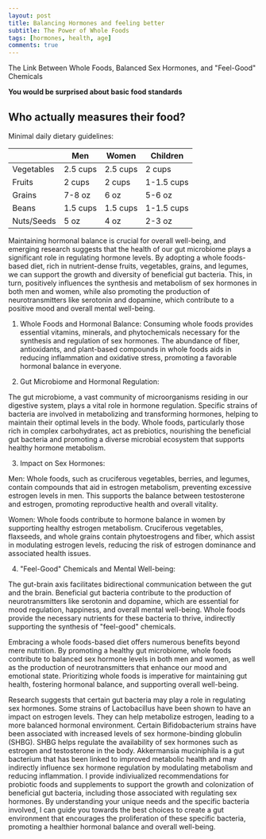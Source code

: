 ```yaml
---
layout: post
title: Balancing Hormones and feeling better
subtitle: The Power of Whole Foods
tags: [hormones, health, age]
comments: true
---
```


The Link Between Whole Foods, Balanced Sex Hormones, and "Feel-Good" Chemicals

**You would be surprised about basic food standards**

## Who actually measures their food?

Minimal daily dietary guidelines:

|            | Men      | Women    | Children |
|------------|----------|----------|----------|
| Vegetables | 2.5 cups | 2.5 cups | 2 cups    |
| Fruits     | 2 cups   | 2 cups   | 1-1.5 cups|
| Grains     | 7-8 oz   | 6 oz     | 5-6 oz    |
| Beans      | 1.5 cups | 1.5 cups | 1-1.5 cups|
| Nuts/Seeds | 5 oz     | 4 oz     | 2-3 oz    |


Maintaining hormonal balance is crucial for overall well-being, and emerging research suggests that the health of our gut microbiome plays a significant role in regulating hormone levels. By adopting a whole foods-based diet, rich in nutrient-dense fruits, vegetables, grains, and legumes, we can support the growth and diversity of beneficial gut bacteria. This, in turn, positively influences the synthesis and metabolism of sex hormones in both men and women, while also promoting the production of neurotransmitters like serotonin and dopamine, which contribute to a positive mood and overall mental well-being.

1. Whole Foods and Hormonal Balance:
Consuming whole foods provides essential vitamins, minerals, and phytochemicals necessary for the synthesis and regulation of sex hormones. The abundance of fiber, antioxidants, and plant-based compounds in whole foods aids in reducing inflammation and oxidative stress, promoting a favorable hormonal balance in everyone.

2. Gut Microbiome and Hormonal Regulation:

The gut microbiome, a vast community of microorganisms residing in our digestive system, plays a vital role in hormone regulation. Specific strains of bacteria are involved in metabolizing and transforming hormones, helping to maintain their optimal levels in the body. Whole foods, particularly those rich in complex carbohydrates, act as prebiotics, nourishing the beneficial gut bacteria and promoting a diverse microbial ecosystem that supports healthy hormone metabolism.

3. Impact on Sex Hormones:

Men: Whole foods, such as cruciferous vegetables, berries, and legumes, contain compounds that aid in estrogen metabolism, preventing excessive estrogen levels in men. This supports the balance between testosterone and estrogen, promoting reproductive health and overall vitality.

Women: Whole foods contribute to hormone balance in women by supporting healthy estrogen metabolism. Cruciferous vegetables, flaxseeds, and whole grains contain phytoestrogens and fiber, which assist in modulating estrogen levels, reducing the risk of estrogen dominance and associated health issues.

4. "Feel-Good" Chemicals and Mental Well-being:

The gut-brain axis facilitates bidirectional communication between the gut and the brain. Beneficial gut bacteria contribute to the production of neurotransmitters like serotonin and dopamine, which are essential for mood regulation, happiness, and overall mental well-being. Whole foods provide the necessary nutrients for these bacteria to thrive, indirectly supporting the synthesis of "feel-good" chemicals.

Embracing a whole foods-based diet offers numerous benefits beyond mere nutrition. By promoting a healthy gut microbiome, whole foods contribute to balanced sex hormone levels in both men and women, as well as the production of neurotransmitters that enhance our mood and emotional state. Prioritizing whole foods is imperative for maintaining gut health, fostering hormonal balance, and supporting overall well-being.

Research suggests that certain gut bacteria may play a role in regulating sex hormones. Some strains of Lactobacillus have been shown to have an impact on estrogen levels. They can help metabolize estrogen, leading to a more balanced hormonal environment. Certain Bifidobacterium strains have been associated with increased levels of sex hormone-binding globulin (SHBG). SHBG helps regulate the availability of sex hormones such as estrogen and testosterone in the body. Akkermansia muciniphila is a gut bacterium that has been linked to improved metabolic health and may indirectly influence sex hormone regulation by modulating metabolism and reducing inflammation. I provide indiviualized recommendations for probiotic foods and supplements to support the growth and colonization of beneficial gut bacteria, including those associated with regulating sex hormones. By understanding your unique needs and the specific bacteria involved, I can guide you towards the best choices to create a gut environment that encourages the proliferation of these specific bacteria, promoting a healthier hormonal balance and overall well-being.

